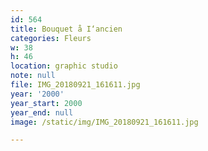 ```yaml
---
id: 564
title: Bouquet å I‘ancien
categories: Fleurs
w: 38
h: 46
location: graphic studio
note: null
file: IMG_20180921_161611.jpg
year: '2000'
year_start: 2000
year_end: null
image: /static/img/IMG_20180921_161611.jpg

---
```

